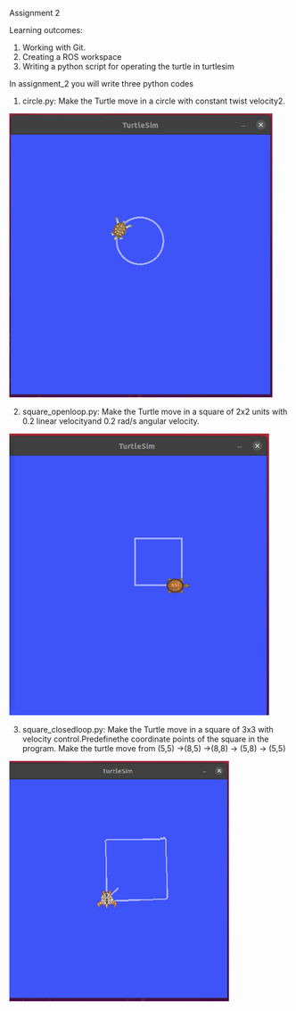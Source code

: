 Assignment 2

Learning outcomes:
1. Working with Git.
2. Creating a ROS workspace
3. Writing a python script for operating the turtle in turtlesim


In assignment_2 you will write three python codes 

1. circle.py: Make the Turtle move in a circle with constant twist velocity2. 

![circlepic](https://github.com/kloya03/AuE893_KartikLoya_Sp21/blob/master/catkin_ws/src/assignment_2/Videos/circle.png)


2. square_openloop.py: Make the Turtle move in a square of 2x2 units with 0.2 linear velocityand 0.2 rad/s angular velocity.

![squareopenlooppic](https://github.com/kloya03/AuE893_KartikLoya_Sp21/blob/master/catkin_ws/src/assignment_2/Videos/squar_openloop.png)

3. square_closedloop.py: Make the Turtle move in a square of 3x3 with velocity control.Predefinethe coordinate points of the square in the program. Make the turtle move from (5,5) ->(8,5) ->(8,8) -> (5,8) -> (5,5)

![squareclosedlooppic](https://github.com/kloya03/AuE893_KartikLoya_Sp21/blob/master/catkin_ws/src/assignment_2/Videos/square_closedloop.png)
